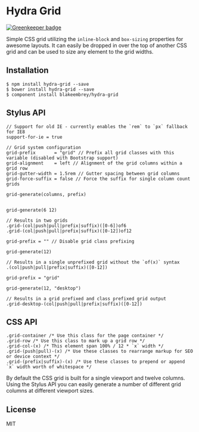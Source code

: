 # Hydra Grid

[![Greenkeeper badge](https://badges.greenkeeper.io/blakeembrey/hydra-grid.svg)](https://greenkeeper.io/)

Simple CSS grid utilizing the `inline-block` and `box-sizing` properties for awesome layouts. It can easily be dropped in over the top of another CSS grid and can be used to size any element to the grid widths.

## Installation

```
$ npm install hydra-grid --save
$ bower install hydra-grid --save
$ component install blakeembrey/hydra-grid
```

## Stylus API

```
// Support for old IE - currently enables the `rem` to `px` fallback for IE8
support-for-ie = true

// Grid system configuration
grid-prefix       = "grid" // Prefix all grid classes with this variable (disabled with Bootstrap support)
grid-alignment    = left // Alignment of the grid columns within a grid row
grid-gutter-width = 1.5rem // Gutter spacing between grid columns
grid-force-suffix = false // Force the suffix for single column count grids

grid-generate(columns, prefix)


grid-generate(6 12)

// Results in two grids
.grid-(col|push|pull|prefix|suffix)([0-6])of6
.grid-(col|push|pull|prefix|suffix)([0-12])of12

grid-prefix = "" // Disable grid class prefixing

grid-generate(12)

// Results in a single unprefixed grid without the `of(x)` syntax
.(col|push|pull|prefix|suffix)([0-12])

grid-prefix = "grid"

grid-generate(12, "desktop")

// Results in a grid prefixed and class prefixed grid output
.grid-desktop-(col|push|pull|prefix|suffix)([0-12])
```

## CSS API

```
.grid-container /* Use this class for the page container */
.grid-row /* Use this class to mark up a grid row */
.grid-col-(x) /* This element span 100% / 12 * `x` width */
.grid-(push|pull)-(x) /* Use these classes to rearrange markup for SEO or device context */
.grid-(prefix|suffix)-(x) /* Use these classes to prepend or append `x` width worth of whitespace */
```

By default the CSS grid is built for a single viewport and twelve columns. Using the Stylus API you can easily generate a number of different grid columns at different viewport sizes.

## License

MIT
